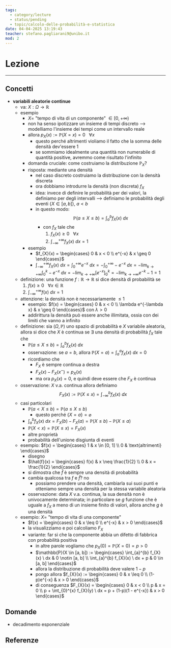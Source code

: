 ```yaml
---
tags:
  - category/lecture
  - status/pending
  - topic/calcolo-delle-probabilità-e-statistica
date: 04-04-2025 13:19:43
teacher: stefano.pagliarani9@unibo.it
mod: 2
---
```

# Lezione
---
## Concetti
- **variabili aleatorie continue**
	- va: $X: \Omega \to \mathbb{R}$
	- esempio
		- $X =$ "tempo di vita di un componente" $\in [0, +\infty)$
		- non ha senso ipotizzare un insieme di tempi discreto --> modelliamo l'insieme dei tempi come un intervallo reale
		- allora $p_{X}(x) := \mathbb{P}(X = x) = 0 \ \ \ \forall x$
			- questo perché altrimenti violiamo il fatto che la somma delle densità dev'essere 1
			- se sommiamo idealmente una quantità non numerabile di quantità positive, avremmo come risultato l'infinito
		- domanda cruciale: come costruiamo la distribuzione $\mathbb{P}_{X}$?
		- risposta: mediante una densità
			- nel caso discreto costruiamo la distribuzione con la densità discreta
			- ora dobbiamo introdurre la densità (non discreta) $f_{X}$
			- idea: invece di definire le probabilità per dei valori, la definiamo per degli intervalli --> definiamo le probabilità degli eventi $\{X \in [a, b]\}$, $a < b$
			- in questo modo: $$\mathbb{P}(a \leq X \leq b) = \int_{a}^{b} f_{X}(x) \ dx$$
				- con $f_{X}$ tale che
					1. $f_{X}(x) \geq 0 \ \ \ \forall x$
					2. $\int_{-\infty}^{+\infty} f_{X}(x) \ dx = 1$
		- esempio
			- $f_{X}(x) = \begin{cases} 0 & x < 0 \\ e^{-x} & x \geq 0 \end{cases}$
			- $\int_{-\infty}^{+\infty} f_{X}(x) \ dx = \int_{0}^{+\infty} e^{-x} \ dx = - \int_{0}^{+\infty} -e^{-x} \ dx = - \lim_{k \to +\infty} \int_{0}^{k} -e^{-x} \ dx = - \lim_{k \to +\infty} [e^{-x}]_{0}^{k} = -\lim_{k \to +\infty} e^{-k} - 1 = 1$
	- definizione: una funzione $f: \mathbb{R} \to \mathbb{R}$ si dice densità di probabilità se
		1. $f(x) \geq 0 \ \ \ \forall x \in \mathbb{R}$
		2. $\int_{-\infty}^{+\infty} f(x) \ dx = 1$
	- attenzione: la densità non è necessariamente $\leq 1$
		- esempio: $f(x) = \begin{cases} 0 & x < 0 \\ \lambda e^{-\lambda x} & x \geq 0 \end{cases}$ con $\lambda > 0$
		- addirittura la densità può essere anche illimitata, ossia con dei limiti che vanno a infinito
	- definizione: sia $(\Omega, \mathbb{P})$ uno spazio di probabilità e $X$ variabile aleatoria, allora si dice che $X$ è continua se $\exists$ una densità di probabilità $f_{X}$ tale che
		- $\mathbb{P}(a \leq X \leq b) = \int_{a}^{b} f_{X}(x) \ dx$
		- osservazione: se $a = b$, allora $\mathbb{P}(X = a) = \int_{a}^{a} f_{X}(x) \ dx = 0$
		- ricordiamo che
			- $F_{X}$ è sempre continua a destra
			- $F_{X}(x) - F_{X}(x^{-}) = p_{X}(x)$
			- ma ora $p_{X}(x) = 0$, e quindi deve essere che $F_{X}$ è continua
	- osservazione: $X$ v.a. continua allora definiamo $$F_{X}(x) := \mathbb{P}(X \leq x) = \int_{-\infty}^{b} f_{X}(x) \ dx$$
	- casi particolari
		- $\mathbb{P}(a < X \leq b) = \mathbb{P}(a \leq X \leq b)$
			- questo perché $\{X = a\} = \varnothing$
		- $\int_{a}^{b} f_{X}(x) \ dx = F_{X}(b) - F_{X}(a) = \mathbb{P}(X \leq b) - \mathbb{P}(X \leq a)$
		- $\mathbb{P}(X < x) = \mathbb{P}(X \leq x) = F_{X}(x)$
		- altre proprietà
		- probabilità dell'unione disgiunta di eventi
	- esempio: $f(x) = \begin{cases} 1 & x \in [0, 1] \\ 0 & \text{altrimenti} \end{cases}$
		- disegno
		- $\hat{f}(x) = \begin{cases} f(x) & x \neq \frac{1}{2} \\ 0 & x = \frac{1}{2} \end{cases}$
		- si dimostra che $\hat{f}$ è sempre una densità di probabilità
		- cambia qualcosa tra $f$ e $\hat{f}$? no
			- possiamo prendere una densità, cambiarla sui suoi punti e otteniamo sempre una densità per la stessa variabile aleatoria
		- osservazione: data $X$ v.a. continua, la sua densità non è univocamente determinata; in particolare se $g$ funzione che è uguale a $f_{X}$ a meno di un insieme finito di valori, allora anche $g$ è una densità
	- esempio: $X =$ "tempo di vita di una componente"
		- $f(x) = \begin{cases} 0 & x \leq 0 \\ e^{-x} & x > 0 \end{cases}$
		- la visualizziamo e poi calcoliamo $F_{X}$
		- variante: far si che la componente abbia un difetto di fabbrica con probabilità positiva
			- in altre parole vogliamo che $p_{X}(0) = \mathbb{P}(X = 0) = p > 0$
			- $\mathbb{P}(X \in [a, b]) := \begin{cases} \int_{a}^{b} f_{X}(x) \ dx & 0 \notin [a, b] \\ \int_{a}^{b} f_{X}(x) \ dx + p & 0 \in [a, b] \end{cases}$
			- allora la distribuzione di probabilità deve valere $1 - p$
			- pongo allora $f_{X}(x) := \begin{cases} 0 & x \leq 0 \\ (1-p)e^{-x} & x > 0 \end{cases}$
			- di conseguenza $F_{X}(x) = \begin{cases} 0 & x < 0 \\ p & x = 0 \\ p + \int_{0}^{x} f_{X}(y) \ dx = p + (1-p)(1 - e^{-x}) & x > 0 \end{cases}$

## Domande
- decadimento esponenziale

## Referenze
